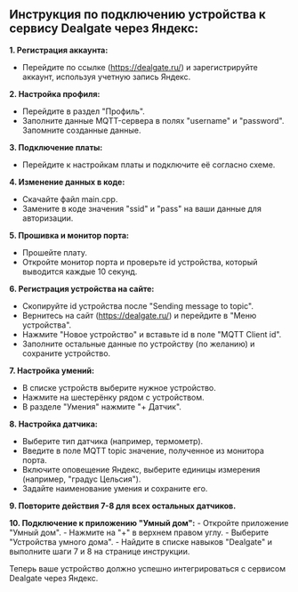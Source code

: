 ## Инструкция по подключению устройства к сервису Dealgate через Яндекс:

**1. Регистрация аккаунта:**
   - Перейдите по ссылке (https://dealgate.ru/) и зарегистрируйте аккаунт, используя учетную запись Яндекс.

**2. Настройка профиля:**
   - Перейдите в раздел "Профиль".
   - Заполните данные MQTT-сервера в полях "username" и "password". Запомните созданные данные.
     
**3. Подключение платы:**
   - Перейдите к настройкам платы и подключите её согласно схеме.

**4. Изменение данных в коде:**
   - Скачайте файл main.cpp.
   - Замените в коде значения "ssid" и "pass" на ваши данные для авторизации.

**5. Прошивка и монитор порта:**
   - Прошейте плату.
   - Откройте монитор порта и проверьте id устройства, который выводится каждые 10 секунд.

**6. Регистрация устройства на сайте:**
   - Скопируйте id устройства после "Sending message to topic".
   - Вернитесь на сайт (https://dealgate.ru/) и перейдите в "Меню устройства".
   - Нажмите "Новое устройство" и вставьте id в поле "MQTT Client id".
   - Заполните остальные данные по устройству (по желанию) и сохраните устройство.

**7. Настройка умений:**
   - В списке устройств выберите нужное устройство.
   - Нажмите на шестерёнку рядом с устройством.
   - В разделе "Умения" нажмите "+ Датчик".

**8. Настройка датчика:**
   - Выберите тип датчика (например, термометр).
   - Введите в поле MQTT topic значение, полученное из монитора порта.
   - Включите оповещение Яндекс, выберите единицы измерения (например, "градус Цельсия").
   - Задайте наименование умения и сохраните его.

**9. Повторите действия 7-8 для всех остальных датчиков.**

**10. Подключение к приложению "Умный дом":**
    - Откройте приложение "Умный дом".
    - Нажмите на "+" в верхнем правом углу.
    - Выберите "Устройства умного дома".
    - Найдите в списке навыков "Dealgate" и выполните шаги 7 и 8 на странице инструкции.

Теперь ваше устройство должно успешно интегрироваться с сервисом Dealgate через Яндекс.
